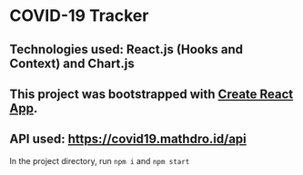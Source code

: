 # COVID-19 Tracker
  ## Technologies used: React.js (Hooks and Context) and Chart.js 
  ## This project was bootstrapped with [Create React App](https://github.com/facebook/create-react-app).
  ## API used: https://covid19.mathdro.id/api
  

In the project directory, run `npm i` and `npm start`


